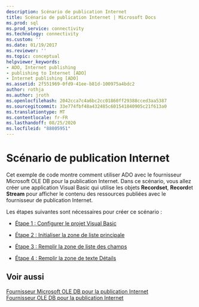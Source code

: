 ```yaml
---
description: Scénario de publication Internet
title: Scénario de publication Internet | Microsoft Docs
ms.prod: sql
ms.prod_service: connectivity
ms.technology: connectivity
ms.custom: ''
ms.date: 01/19/2017
ms.reviewer: ''
ms.topic: conceptual
helpviewer_keywords:
- ADO, Internet publishing
- publishing to Internet [ADO]
- Internet publishing [ADO]
ms.assetid: 2f551969-0fd9-41ee-b81d-100975a4bdc2
author: rothja
ms.author: jroth
ms.openlocfilehash: 2042cca7c4a6bc2cc01860ff29388cced3aa5387
ms.sourcegitcommit: 33e774fbf48a432485c601541840905c21f613a0
ms.translationtype: MT
ms.contentlocale: fr-FR
ms.lasthandoff: 08/25/2020
ms.locfileid: "88805951"
---
```

# <a name="internet-publishing-scenario"></a>Scénario de publication Internet
Cet exemple de code montre comment utiliser ADO avec le fournisseur Microsoft OLE DB pour la publication Internet. Dans ce scénario, vous allez créer une application Visual Basic qui utilise les objets **Recordset**, **Record**et **Stream** pour afficher le contenu des ressources publiées avec le fournisseur de publication Internet.  
  
 Les étapes suivantes sont nécessaires pour créer ce scénario :  
  
-   [Étape 1 : Configurer le projet Visual Basic](./step-1-set-up-the-visual-basic-project.md)  
  
-   [Étape 2 : Initialiser la zone de liste principale](./step-2-initialize-the-main-list-box.md)  
  
-   [Étape 3 : Remplir la zone de liste des champs](./step-3-populate-the-fields-list-box.md)  
  
-   [Étape 4 : Remplir la zone de texte Détails](./step-4-populate-the-details-text-box.md)  
  
## <a name="see-also"></a>Voir aussi  
 [Fournisseur Microsoft OLE DB pour la publication Internet](../appendixes/microsoft-ole-db-provider-for-internet-publishing.md)   
 [Fournisseur OLE DB pour la publication Internet](./the-ole-db-provider-for-internet-publishing.md)